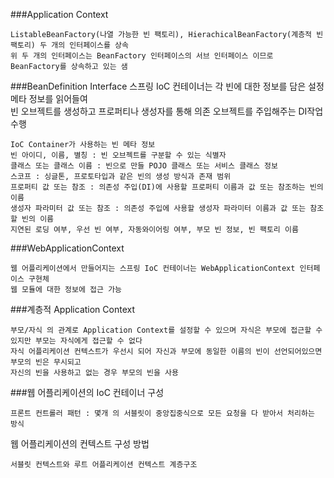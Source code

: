 ###Application Context

    ListableBeanFactory(나열 가능한 빈 팩토리), HierachicalBeanFactory(계층적 빈 팩토리) 두 개의 인터페이스를 상속
    위 두 개의 인터페이스는 BeanFactory 인터페이스의 서브 인터페이스 이므로 BeanFactory를 상속하고 있는 샘
    
###BeanDefinition Interface
스프링 IoC 컨테이너는 각 빈에 대한 정보를 담은 설정 메타 정보를 읽어들여  
빈 오브젝트를 생성하고 프로퍼티나 생성자를 통해 의존 오브젝트를 주입해주는 DI작업 수행

    IoC Container가 사용하는 빈 메타 정보
    빈 아이디, 이름, 별칭 : 빈 오브젝트를 구분할 수 있는 식별자
    클래스 또는 클래스 이름 : 빈으로 만들 POJO 클래스 또는 서비스 클래스 정보
    스코프 : 싱글톤, 프로토타입과 같은 빈의 생성 방식과 존재 범위
    프로퍼티 값 또는 참조 : 의존성 주입(DI)에 사용할 프로퍼티 이름과 값 또는 참조하는 빈의 이름
    생성자 파라미터 값 또는 참조 : 의존성 주입에 사용할 생성자 파라미터 이름과 값 또는 참조할 빈의 이름
    지연된 로딩 여부, 우선 빈 여부, 자동와이어링 여부, 부모 빈 정보, 빈 팩토리 이름

###WebApplicationContext

    웹 어플리케이션에서 만들어지는 스프링 IoC 컨테이너는 WebApplicationContext 인터페이스 구현체
    웹 모듈에 대한 정보에 접근 가능

###계층적 Application Context

    부모/자식 의 관계로 Application Context를 설정할 수 있으며 자식은 부모에 접근할 수 있지만 부모는 자식에게 접근할 수 없다
    자식 어플리케이션 컨텍스트가 우선시 되어 자신과 부모에 동일한 이름의 빈이 선언되어있으면 부모의 빈은 무시되고
    자신의 빈을 사용하고 없는 경우 부모의 빈을 사용

###웹 어플리케이션의 IoC 컨테이너 구성

    프론트 컨트롤러 패턴 : 몇개 의 서블릿이 중앙집중식으로 모든 요청을 다 받아서 처리하는 방식

웹 어플리케이션의 컨텍스트 구성 방법

    서블릿 컨텍스트와 루트 어플리케이션 컨텍스트 계층구조